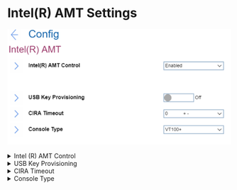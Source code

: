 # Intel(R) AMT Settings #
![](./img/intelramt.png)

<details><summary>Intel (R) AMT Control</summary>
One of 3 possible options:

1.	**Enabled** - Intel (R) Active Management Technology Control is enabled. Default.
2.	Disabled - Intel (R) ATM Control is disabled.
3.	Permanently Disabled - can be selected only once and permanently turns off Intel (R) ATM Control. Additional confirmation for this action will be required because it cannot be undone.

    **Attention**. If ‘Permanently Disabled’ is selected, then it will be impossible to turn back on Intel (R) AMT Control. 

| WMI Setting name | Values | Locked by SVP | AMD/Intel | 
|:---|:---|:---|:---|
| AMTControl | Disable, Enable, PermanentlyDisable | No | Intel |
</details>

<details><summary>USB Key Provisioning</summary>
Active only when ‘Intel (R) ATM Control’ has value ‘Enabled’.
One of 2 possible states:

1.	**Off** - disables USB key provisioning. Default.
2.	On - enables USB key provisioning. 
 

| WMI Setting name | Values | Locked by SVP | AMD/Intel |
|:---|:---|:---|:---|
| USBKeyProvisioning | Disable, Enable | No | Intel |
</details>

<details><summary>CIRA Timeout</summary>
The option to define timeout for Client Initiated Remote Access connection to be established.<br>
The value is in seconds and can be varied from 1 to 254. <br>
0 and 255 have special meaning and described below:

* **0** - use the default timeout of 60 seconds. Default.
* 255 - wait until the connection succeeds. 


</details>

<details><summary>Console Type</summary>
One of 4 possible options to enable a specified console type:

1.	**VT100+** - Adds function keys F5 to F14. Default.
2.	VT100 
3.	VT-UTF8 - Adds function key F8
4.	PC ANSI

**Note**. This console type must match the Intel AMT remote console.


</details>